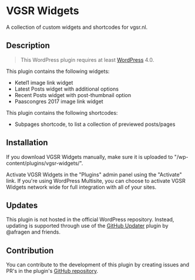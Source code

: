 # VGSR Widgets #

A collection of custom widgets and shortcodes for vgsr.nl.

## Description ##

> This WordPress plugin requires at least [WordPress](https://wordpress.org) 4.0.

This plugin contains the following widgets:

* Ketel1 image link widget
* Latest Posts widget with additional options
* Recent Posts widget with post-thumbnail option
* Paascongres 2017 image link widget

This plugin contains the following shortcodes:

* Subpages shortcode, to list a collection of previewed posts/pages

## Installation ##

If you download VGSR Widgets manually, make sure it is uploaded to "/wp-content/plugins/vgsr-widgets/".

Activate VGSR Widgets in the "Plugins" admin panel using the "Activate" link. If you're using WordPress Multisite, you can choose to activate VGSR Widgets network wide for full integration with all of your sites.

## Updates ##

This plugin is not hosted in the official WordPress repository. Instead, updating is supported through use of the [GitHub Updater](https://github.com/afragen/github-updater/) plugin by @afragen and friends.

## Contribution ##

You can contribute to the development of this plugin by creating issues and PR's in the plugin's [GitHub repository](https://github.com/vgsr/vgsr-widgets/).
